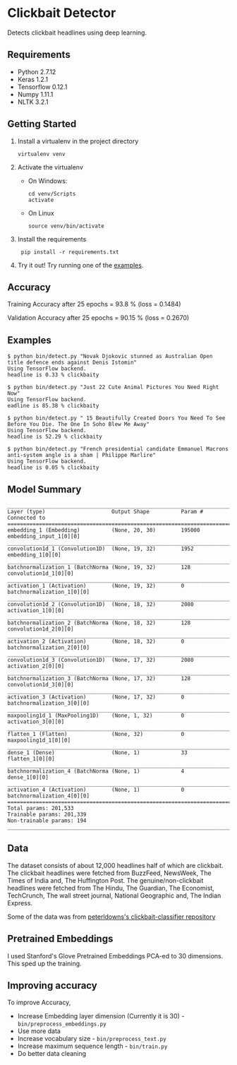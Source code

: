 # Clickbait Detector

Detects clickbait headlines using deep learning.

## Requirements
- Python 2.7.12
- Keras 1.2.1
- Tensorflow 0.12.1
- Numpy 1.11.1
- NLTK 3.2.1

## Getting Started
1. Install a virtualenv in the project directory

       virtualenv venv

2. Activate the virtualenv
    - On Windows:

          cd venv/Scripts
          activate
      
    - On Linux
    
          source venv/bin/activate

3. Install the requirements

        pip install -r requirements.txt
        
4. Try it out!
    Try running one of the [examples](#examples).

## Accuracy
Training Accuracy after 25 epochs = 93.8 % (loss = 0.1484)

Validation Accuracy after 25 epochs = 90.15 % (loss = 0.2670)

## Examples

```
$ python bin/detect.py "Novak Djokovic stunned as Australian Open title defence ends against Denis Istomin"
Using TensorFlow backend.
headline is 0.33 % clickbaity
```

```
$ python bin/detect.py "Just 22 Cute Animal Pictures You Need Right Now"
Using TensorFlow backend.
eadline is 85.38 % clickbaity
```

```
$ python bin/detect.py " 15 Beautifully Created Doors You Need To See Before You Die. The One In Soho Blew Me Away"
Using TensorFlow backend.
headline is 52.29 % clickbaity
```

```
$ python bin/detect.py "French presidential candidate Emmanuel Macrons anti-system angle is a sham | Philippe Marlire"
Using TensorFlow backend.
headline is 0.05 % clickbaity
```

## Model Summary
```
____________________________________________________________________________________________________
Layer (type)                     Output Shape          Param #     Connected to                     
====================================================================================================
embedding_1 (Embedding)          (None, 20, 30)        195000      embedding_input_1[0][0]          
____________________________________________________________________________________________________
convolution1d_1 (Convolution1D)  (None, 19, 32)        1952        embedding_1[0][0]                
____________________________________________________________________________________________________
batchnormalization_1 (BatchNorma (None, 19, 32)        128         convolution1d_1[0][0]            
____________________________________________________________________________________________________
activation_1 (Activation)        (None, 19, 32)        0           batchnormalization_1[0][0]       
____________________________________________________________________________________________________
convolution1d_2 (Convolution1D)  (None, 18, 32)        2080        activation_1[0][0]               
____________________________________________________________________________________________________
batchnormalization_2 (BatchNorma (None, 18, 32)        128         convolution1d_2[0][0]            
____________________________________________________________________________________________________
activation_2 (Activation)        (None, 18, 32)        0           batchnormalization_2[0][0]       
____________________________________________________________________________________________________
convolution1d_3 (Convolution1D)  (None, 17, 32)        2080        activation_2[0][0]               
____________________________________________________________________________________________________
batchnormalization_3 (BatchNorma (None, 17, 32)        128         convolution1d_3[0][0]            
____________________________________________________________________________________________________
activation_3 (Activation)        (None, 17, 32)        0           batchnormalization_3[0][0]       
____________________________________________________________________________________________________
maxpooling1d_1 (MaxPooling1D)    (None, 1, 32)         0           activation_3[0][0]               
____________________________________________________________________________________________________
flatten_1 (Flatten)              (None, 32)            0           maxpooling1d_1[0][0]             
____________________________________________________________________________________________________
dense_1 (Dense)                  (None, 1)             33          flatten_1[0][0]                  
____________________________________________________________________________________________________
batchnormalization_4 (BatchNorma (None, 1)             4           dense_1[0][0]                    
____________________________________________________________________________________________________
activation_4 (Activation)        (None, 1)             0           batchnormalization_4[0][0]       
====================================================================================================
Total params: 201,533
Trainable params: 201,339
Non-trainable params: 194
____________________________________________________________________________________________________

```


## Data
The dataset consists of about 12,000 headlines half of which are clickbait.
The clickbait headlines were fetched from BuzzFeed, NewsWeek, The Times of India and,
The Huffington Post.
The genuine/non-clickbait headlines were fetched from The Hindu, The Guardian, The Economist,
TechCrunch, The wall street journal, National Geographic and, The Indian Express.

Some of the data was from 
[peterldowns's clickbait-classifier repository](https://github.com/peterldowns/clickbait-classifier.git)


## Pretrained Embeddings
I used Stanford's Glove Pretrained Embeddings PCA-ed to 30 dimensions. This sped up the
training.


## Improving accuracy
To improve Accuracy, 
- Increase Embedding layer dimension (Currently it is 30) - `bin/preprocess_embeddings.py`
- Use more data
- Increase vocabulary size - `bin/preprocess_text.py`
- Increase maximum sequence length - `bin/train.py`
- Do better data cleaning
